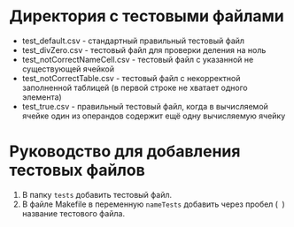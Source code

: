 # Директория с тестовыми файлами

+ test_default.csv - стандартный правильный тестовый файл
+ test_divZero.csv - тестовый файл для проверки деления на ноль
+ test_notCorrectNameCell.csv - тестовый файл с указанной не существующей ячейкой
+ test_notCorrectTable.csv - тестовый файл с некорректной заполненной таблицей (в первой строке не хватает одного элемента)
+ test_true.csv - правильный тестовый файл, когда в вычисляемой ячейке один из операндов содержит ещё одну вычисляемую ячейку 

# Руководство для добавления тестовых файлов
1. В папку `tests` добавить тестовый файл.
2. В файле Makefile в переменную `nameTests` добавить через пробел (` `) название тестового файла.
